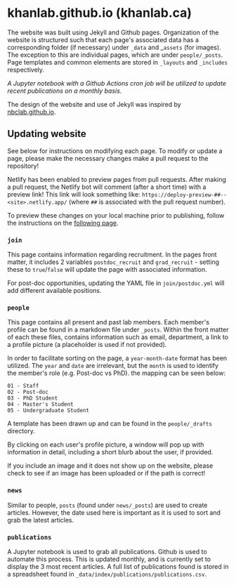 # khanlab.github.io (khanlab.ca)

The website was built using Jekyll and Github pages. Organization of the website is 
structured such that each page's associated data has a corresponding folder (if 
necessary) under `_data` and _`assets` (for images). The exception to this are
individual pages, which are under `people/_posts`. Page templates and common 
elements are stored in `_layouts` and `_includes` respectively.

_A Jupyter notebook with a Github Actions cron job will be utilized to update 
recent publications on a monthly basis._

The design of the website and use of Jekyll was inspired by 
[nbclab.github.io](https://github.com/NBCLab/nbclab.github.io).

## Updating website

See below for instructions on modifying each page. To modify or update a page, 
please make the necessary changes make a pull request to the repository! 

Netlify has been enabled to preview pages from pull requests. After making a pull request,
the Netlify bot will comment (after a short time) with a preview link! This link will look 
something like: `https://deploy-preview-##--<site>.netlify.app/` (where `##` is associated with
the pull request number).

To preview these changes on your local machine prior to publishing, follow the instructions on the 
[following page](https://docs.github.com/en/pages/setting-up-a-github-pages-site-with-jekyll/testing-your-github-pages-site-locally-with-jekyll).

### `join`

This page contains information regarding recruitment. In the pages front matter, 
it includes 2 variables `postdoc_recruit` and `grad_recruit` - setting these to 
`true`/`false` will update the page with associated information.

For post-doc opportunities, updating the YAML file in `join/postdoc.yml` will add 
different available positions.

### `people`

This page contains all present and past lab members. Each member's profile can be 
found in a markdown file under `_posts`. Within the front matter of each these 
files, contains information such as email, department, a link to a profile picture 
(a placeholder is used if not provided). 

In order to facilitate sorting on the page, a `year-month-date` format has been 
utilized. The `year` and `date` are irrelevant, but the `month` is used to identify 
the member's role (e.g. Post-doc vs PhD). the mapping can be seen below:

```
01 - Staff
02 - Post-doc
03 - PhD Student
04 - Master's Student
05 - Undergraduate Student
```

A template has been drawn up and can be found in the `people/_drafts` directory. 

By clicking on each user's profile picture, a window will pop up with information 
in detail, including a short blurb about the user, if provided.

If you include an image and it does not show up on the website, please check to see if an
image has been uploaded or if the path is correct!

### `news`

Similar to people, `posts` (found under `news/_posts`) are used to create articles. 
However, the date used here is important as it is used to sort and grab the latest articles.

### `publications`

A Jupyter notebook is used to grab all publications. Github is used to automate this process. 
This is updated monthly, and is currently set to display the 3 most recent articles. 
A full list of publications found is stored in a spreadsheet found 
in `_data/index/publications/publications.csv`.